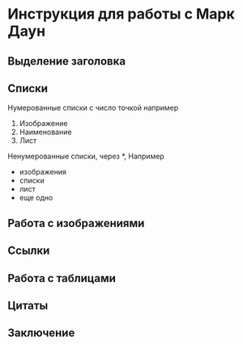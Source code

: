 # Инструкция для работы с Марк Даун

## Выделение заголовка

## Списки
 Нумерованные списки с число точкой 
 например
 1. Изображение
 2. Наименование
 3. Лист

 Ненумерованные списки, через *, Например
 * изображения
 * списки
 * лист
 * еще одно
 

## Работа с изображениями

## Ссылки

## Работа с таблицами

## Цитаты

## Заключение